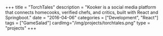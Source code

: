 +++
title = "TorchTales"
description = "Kooker is a social media platform that connects homecooks, verified chefs, and critics, built with React and Springboot."
date = "2016-04-06"
categories = ["Development", "React"]
tags = ["GameSalad"]
cardImg="/img/projects/torchtales.png"
type = "projects"
+++